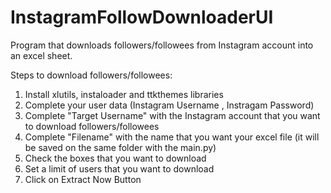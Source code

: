 # InstagramFollowDownloaderUI
Program that downloads followers/followees from Instagram account into an excel sheet.

Steps to download followers/followees:

1. Install xlutils, instaloader and ttkthemes libraries
2. Complete your user data (Instagram Username , Instragam Password)
3. Complete "Target Username" with the Instagram account that you want to download followers/followees
4. Complete "Filename" with the name that you want your excel file (it will be saved on the same folder with the main.py)
5. Check the boxes that you want to download
6. Set a limit of users that you want to download
7. Click on Extract Now Button
